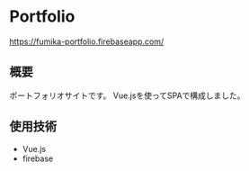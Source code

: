 Portfolio
====
https://fumika-portfolio.firebaseapp.com/

## 概要
ポートフォリオサイトです。
Vue.jsを使ってSPAで構成しました。

## 使用技術
- Vue.js
- firebase